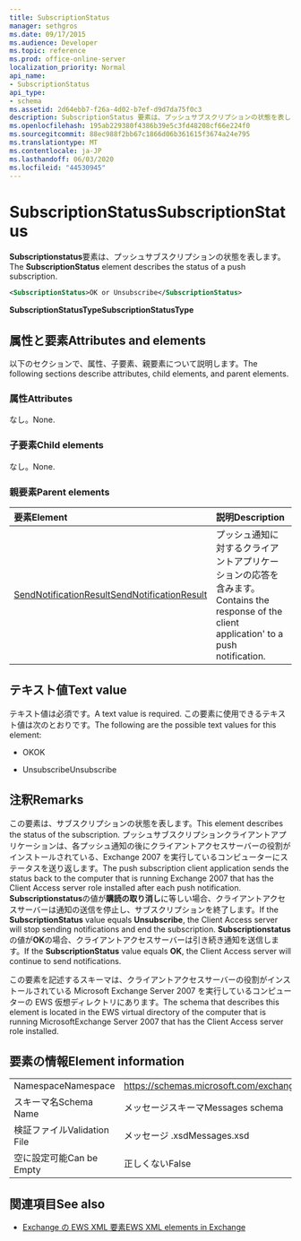 ```yaml
---
title: SubscriptionStatus
manager: sethgros
ms.date: 09/17/2015
ms.audience: Developer
ms.topic: reference
ms.prod: office-online-server
localization_priority: Normal
api_name:
- SubscriptionStatus
api_type:
- schema
ms.assetid: 2d64ebb7-f26a-4d02-b7ef-d9d7da75f0c3
description: SubscriptionStatus 要素は、プッシュサブスクリプションの状態を表します。
ms.openlocfilehash: 195ab229380f4386b39e5c3fd48208cf66e224f0
ms.sourcegitcommit: 88ec988f2bb67c1866d06b361615f3674a24e795
ms.translationtype: MT
ms.contentlocale: ja-JP
ms.lasthandoff: 06/03/2020
ms.locfileid: "44530945"
---
```

# <a name="subscriptionstatus"></a><span data-ttu-id="e20c1-103">SubscriptionStatus</span><span class="sxs-lookup"><span data-stu-id="e20c1-103">SubscriptionStatus</span></span>

<span data-ttu-id="e20c1-104">**Subscriptionstatus**要素は、プッシュサブスクリプションの状態を表します。</span><span class="sxs-lookup"><span data-stu-id="e20c1-104">The **SubscriptionStatus** element describes the status of a push subscription.</span></span> 
  
```xml
<SubscriptionStatus>OK or Unsubscribe</SubscriptionStatus>
```

 <span data-ttu-id="e20c1-105">**SubscriptionStatusType**</span><span class="sxs-lookup"><span data-stu-id="e20c1-105">**SubscriptionStatusType**</span></span>
## <a name="attributes-and-elements"></a><span data-ttu-id="e20c1-106">属性と要素</span><span class="sxs-lookup"><span data-stu-id="e20c1-106">Attributes and elements</span></span>

<span data-ttu-id="e20c1-107">以下のセクションで、属性、子要素、親要素について説明します。</span><span class="sxs-lookup"><span data-stu-id="e20c1-107">The following sections describe attributes, child elements, and parent elements.</span></span>
  
### <a name="attributes"></a><span data-ttu-id="e20c1-108">属性</span><span class="sxs-lookup"><span data-stu-id="e20c1-108">Attributes</span></span>

<span data-ttu-id="e20c1-109">なし。</span><span class="sxs-lookup"><span data-stu-id="e20c1-109">None.</span></span>
  
### <a name="child-elements"></a><span data-ttu-id="e20c1-110">子要素</span><span class="sxs-lookup"><span data-stu-id="e20c1-110">Child elements</span></span>

<span data-ttu-id="e20c1-111">なし。</span><span class="sxs-lookup"><span data-stu-id="e20c1-111">None.</span></span>
  
### <a name="parent-elements"></a><span data-ttu-id="e20c1-112">親要素</span><span class="sxs-lookup"><span data-stu-id="e20c1-112">Parent elements</span></span>

|<span data-ttu-id="e20c1-113">**要素**</span><span class="sxs-lookup"><span data-stu-id="e20c1-113">**Element**</span></span>|<span data-ttu-id="e20c1-114">**説明**</span><span class="sxs-lookup"><span data-stu-id="e20c1-114">**Description**</span></span>|
|:-----|:-----|
|[<span data-ttu-id="e20c1-115">SendNotificationResult</span><span class="sxs-lookup"><span data-stu-id="e20c1-115">SendNotificationResult</span></span>](sendnotificationresult.md) <br/> |<span data-ttu-id="e20c1-116">プッシュ通知に対するクライアントアプリケーションの応答を含みます。</span><span class="sxs-lookup"><span data-stu-id="e20c1-116">Contains the response of the client application' to a push notification.</span></span>  <br/> |
   
## <a name="text-value"></a><span data-ttu-id="e20c1-117">テキスト値</span><span class="sxs-lookup"><span data-stu-id="e20c1-117">Text value</span></span>

<span data-ttu-id="e20c1-118">テキスト値は必須です。</span><span class="sxs-lookup"><span data-stu-id="e20c1-118">A text value is required.</span></span> <span data-ttu-id="e20c1-119">この要素に使用できるテキスト値は次のとおりです。</span><span class="sxs-lookup"><span data-stu-id="e20c1-119">The following are the possible text values for this element:</span></span>
  
- <span data-ttu-id="e20c1-120">OK</span><span class="sxs-lookup"><span data-stu-id="e20c1-120">OK</span></span>
    
- <span data-ttu-id="e20c1-121">Unsubscribe</span><span class="sxs-lookup"><span data-stu-id="e20c1-121">Unsubscribe</span></span>
    
## <a name="remarks"></a><span data-ttu-id="e20c1-122">注釈</span><span class="sxs-lookup"><span data-stu-id="e20c1-122">Remarks</span></span>

<span data-ttu-id="e20c1-123">この要素は、サブスクリプションの状態を表します。</span><span class="sxs-lookup"><span data-stu-id="e20c1-123">This element describes the status of the subscription.</span></span> <span data-ttu-id="e20c1-124">プッシュサブスクリプションクライアントアプリケーションは、各プッシュ通知の後にクライアントアクセスサーバーの役割がインストールされている、Exchange 2007 を実行しているコンピューターにステータスを送り返します。</span><span class="sxs-lookup"><span data-stu-id="e20c1-124">The push subscription client application sends the status back to the computer that is running Exchange 2007 that has the Client Access server role installed after each push notification.</span></span> <span data-ttu-id="e20c1-125">**Subscriptionstatus**の値が**購読の取り消し**に等しい場合、クライアントアクセスサーバーは通知の送信を停止し、サブスクリプションを終了します。</span><span class="sxs-lookup"><span data-stu-id="e20c1-125">If the **SubscriptionStatus** value equals **Unsubscribe**, the Client Access server will stop sending notifications and end the subscription.</span></span> <span data-ttu-id="e20c1-126">**Subscriptionstatus**の値が**OK**の場合、クライアントアクセスサーバーは引き続き通知を送信します。</span><span class="sxs-lookup"><span data-stu-id="e20c1-126">If the **SubscriptionStatus** value equals **OK**, the Client Access server will continue to send notifications.</span></span>
  
<span data-ttu-id="e20c1-127">この要素を記述するスキーマは、クライアントアクセスサーバーの役割がインストールされている Microsoft Exchange Server 2007 を実行しているコンピューターの EWS 仮想ディレクトリにあります。</span><span class="sxs-lookup"><span data-stu-id="e20c1-127">The schema that describes this element is located in the EWS virtual directory of the computer that is running MicrosoftExchange Server 2007 that has the Client Access server role installed.</span></span>
  
## <a name="element-information"></a><span data-ttu-id="e20c1-128">要素の情報</span><span class="sxs-lookup"><span data-stu-id="e20c1-128">Element information</span></span>

|||
|:-----|:-----|
|<span data-ttu-id="e20c1-129">Namespace</span><span class="sxs-lookup"><span data-stu-id="e20c1-129">Namespace</span></span>  <br/> |https://schemas.microsoft.com/exchange/services/2006/messages  <br/> |
|<span data-ttu-id="e20c1-130">スキーマ名</span><span class="sxs-lookup"><span data-stu-id="e20c1-130">Schema Name</span></span>  <br/> |<span data-ttu-id="e20c1-131">メッセージスキーマ</span><span class="sxs-lookup"><span data-stu-id="e20c1-131">Messages schema</span></span>  <br/> |
|<span data-ttu-id="e20c1-132">検証ファイル</span><span class="sxs-lookup"><span data-stu-id="e20c1-132">Validation File</span></span>  <br/> |<span data-ttu-id="e20c1-133">メッセージ .xsd</span><span class="sxs-lookup"><span data-stu-id="e20c1-133">Messages.xsd</span></span>  <br/> |
|<span data-ttu-id="e20c1-134">空に設定可能</span><span class="sxs-lookup"><span data-stu-id="e20c1-134">Can be Empty</span></span>  <br/> |<span data-ttu-id="e20c1-135">正しくない</span><span class="sxs-lookup"><span data-stu-id="e20c1-135">False</span></span>  <br/> |
   
## <a name="see-also"></a><span data-ttu-id="e20c1-136">関連項目</span><span class="sxs-lookup"><span data-stu-id="e20c1-136">See also</span></span>



- [<span data-ttu-id="e20c1-137">Exchange の EWS XML 要素</span><span class="sxs-lookup"><span data-stu-id="e20c1-137">EWS XML elements in Exchange</span></span>](ews-xml-elements-in-exchange.md)

